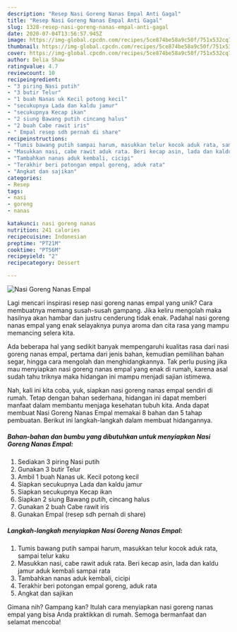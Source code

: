 ```yaml
---
description: "Resep Nasi Goreng Nanas Empal Anti Gagal"
title: "Resep Nasi Goreng Nanas Empal Anti Gagal"
slug: 1328-resep-nasi-goreng-nanas-empal-anti-gagal
date: 2020-07-04T13:56:57.945Z
image: https://img-global.cpcdn.com/recipes/5ce874be58a9c50f/751x532cq70/nasi-goreng-nanas-empal-foto-resep-utama.jpg
thumbnail: https://img-global.cpcdn.com/recipes/5ce874be58a9c50f/751x532cq70/nasi-goreng-nanas-empal-foto-resep-utama.jpg
cover: https://img-global.cpcdn.com/recipes/5ce874be58a9c50f/751x532cq70/nasi-goreng-nanas-empal-foto-resep-utama.jpg
author: Delia Shaw
ratingvalue: 4.7
reviewcount: 10
recipeingredient:
- "3 piring Nasi putih"
- "3 butir Telur"
- "1 buah Nanas uk Kecil potong kecil"
- "secukupnya Lada dan kaldu jamur"
- "secukupnya Kecap ikan"
- "2 siung Bawang putih cincang halus"
- "2 buah Cabe rawit iris"
- " Empal resep sdh pernah di share"
recipeinstructions:
- "Tumis bawang putih sampai harum, masukkan telur kocok aduk rata, sampai telur kaku"
- "Masukkan nasi, cabe rawit aduk rata. Beri kecap asin, lada dan kaldu jamur aduk kembali sampai rata"
- "Tambahkan nanas aduk kembali, cicipi"
- "Terakhir beri potongan empal goreng, aduk rata"
- "Angkat dan sajikan"
categories:
- Resep
tags:
- nasi
- goreng
- nanas

katakunci: nasi goreng nanas 
nutrition: 241 calories
recipecuisine: Indonesian
preptime: "PT21M"
cooktime: "PT56M"
recipeyield: "2"
recipecategory: Dessert

---
```



![Nasi Goreng Nanas Empal](https://img-global.cpcdn.com/recipes/5ce874be58a9c50f/751x532cq70/nasi-goreng-nanas-empal-foto-resep-utama.jpg)

Lagi mencari inspirasi resep nasi goreng nanas empal yang unik? Cara membuatnya memang susah-susah gampang. Jika keliru mengolah maka hasilnya akan hambar dan justru cenderung tidak enak. Padahal nasi goreng nanas empal yang enak selayaknya punya aroma dan cita rasa yang mampu memancing selera kita.

Ada beberapa hal yang sedikit banyak mempengaruhi kualitas rasa dari nasi goreng nanas empal, pertama dari jenis bahan, kemudian pemilihan bahan segar, hingga cara mengolah dan menghidangkannya. Tak perlu pusing jika mau menyiapkan nasi goreng nanas empal yang enak di rumah, karena asal sudah tahu triknya maka hidangan ini mampu menjadi sajian istimewa.




Nah, kali ini kita coba, yuk, siapkan nasi goreng nanas empal sendiri di rumah. Tetap dengan bahan sederhana, hidangan ini dapat memberi manfaat dalam membantu menjaga kesehatan tubuh kita. Anda dapat membuat Nasi Goreng Nanas Empal memakai 8 bahan dan 5 tahap pembuatan. Berikut ini langkah-langkah dalam membuat hidangannya.

<!--inarticleads1-->

##### Bahan-bahan dan bumbu yang dibutuhkan untuk menyiapkan Nasi Goreng Nanas Empal:

1. Sediakan 3 piring Nasi putih
1. Gunakan 3 butir Telur
1. Ambil 1 buah Nanas uk. Kecil potong kecil
1. Siapkan secukupnya Lada dan kaldu jamur
1. Siapkan secukupnya Kecap ikan
1. Siapkan 2 siung Bawang putih, cincang halus
1. Gunakan 2 buah Cabe rawit iris
1. Gunakan  Empal (resep sdh pernah di share)




<!--inarticleads2-->

##### Langkah-langkah menyiapkan Nasi Goreng Nanas Empal:

1. Tumis bawang putih sampai harum, masukkan telur kocok aduk rata, sampai telur kaku
1. Masukkan nasi, cabe rawit aduk rata. Beri kecap asin, lada dan kaldu jamur aduk kembali sampai rata
1. Tambahkan nanas aduk kembali, cicipi
1. Terakhir beri potongan empal goreng, aduk rata
1. Angkat dan sajikan




Gimana nih? Gampang kan? Itulah cara menyiapkan nasi goreng nanas empal yang bisa Anda praktikkan di rumah. Semoga bermanfaat dan selamat mencoba!
